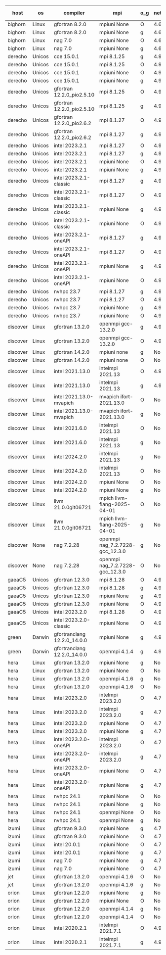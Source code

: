 

| host     | os       | compiler                              | mpi                      | o_g        | netcdf        | build       | u_pass          | u_fail          | s_pass            | s_fail            | e_pass             | e_fail             | nuopc_pass       | nuopc_fail       | artifacts link          |
|----------|----------|---------------------------------------|--------------------------|------------|---------------|-------------|-----------------|-----------------|-------------------|-------------------|--------------------|--------------------|------------------|------------------|-------------------------|
| bighorn | Linux | gfortran 8.2.0 | mpiuni None  | O | 4.6.1  | PASS | 12562 | 0 | 9 | 0 | 43 | 0 | None | None | <a href="https://github.com/esmf-org/esmf-test-artifacts/tree/012b3a68f0bf59fcf7cd857798316a6a420d06ea/develop/gfortran/8.2.0/O/mpiuni/None" target="_blank">012b3a6</a> | 
| bighorn | Linux | gfortran 8.2.0 | mpiuni None  | g | 4.6.1  | PASS | 12562 | 0 | 9 | 0 | 43 | 0 | None | None | <a href="https://github.com/esmf-org/esmf-test-artifacts/tree/04d8a0165e7e770a9a09024a50ef2ced7c9e9bde/develop/gfortran/8.2.0/g/mpiuni/None" target="_blank">04d8a01</a> | 
| bighorn | Linux | nag 7.0 | mpiuni None  | O | 4.6.1  | PASS | 12562 | 0 | 9 | 0 | 43 | 0 | None | None | <a href="https://github.com/esmf-org/esmf-test-artifacts/tree/05eed1f3e5d8c93430ea9ddf01552dc486f7fb3a/develop/nag/7.0/O/mpiuni/None" target="_blank">05eed1f</a> | 
| bighorn | Linux | nag 7.0 | mpiuni None  | g | 4.6.1  | PASS | 12562 | 0 | 9 | 0 | 43 | 0 | None | None | <a href="https://github.com/esmf-org/esmf-test-artifacts/tree/ff2f9acc7f68d36075737f59a1623f9c4167f3dc/develop/nag/7.0/g/mpiuni/None" target="_blank">ff2f9ac</a> | 
| derecho | Unicos | cce 15.0.1 | mpi 8.1.25  | g | 4.9.2  | PASS | 14033 | 200 | 51 | 0 | 81 | 0 | 57 | 0 | <a href="https://github.com/esmf-org/esmf-test-artifacts/tree/b1af112c21c96829132749fac143b1e4faf0bda4/develop/cce/15.0.1/g/mpi/8.1.25" target="_blank">b1af112</a> | 
| derecho | Unicos | cce 15.0.1 | mpi 8.1.25  | O | 4.9.2  | PASS | 14154 | 79 | 51 | 0 | 81 | 0 | 57 | 0 | <a href="https://github.com/esmf-org/esmf-test-artifacts/tree/bcde5044cb75991eca94cc8aa5dc8b2465976ac0/develop/cce/15.0.1/O/mpi/8.1.25" target="_blank">bcde504</a> | 
| derecho | Unicos | cce 15.0.1 | mpiuni None  | O | 4.9.2  | PASS | 12326 | 236 | 9 | 0 | 43 | 0 | None | None | <a href="https://github.com/esmf-org/esmf-test-artifacts/tree/fe65c4f988ab05da56270471e8767e4b5dd3446e/develop/cce/15.0.1/O/mpiuni/None" target="_blank">fe65c4f</a> | 
| derecho | Unicos | cce 15.0.1 | mpiuni None  | g | 4.9.2  | PASS | 12485 | 77 | 9 | 0 | 43 | 0 | None | None | <a href="https://github.com/esmf-org/esmf-test-artifacts/tree/d9264f934b173c875b1f106711b49d31605fe5ac/develop/cce/15.0.1/g/mpiuni/None" target="_blank">d9264f9</a> | 
| derecho | Unicos | gfortran 12.2.0_pio2.5.10 | mpi 8.1.25  | O | 4.9.2  | PASS | 14233 | 0 | 51 | 0 | 81 | 0 | 57 | 0 | <a href="https://github.com/esmf-org/esmf-test-artifacts/tree/91c32793e517658af0b119ea5d5748288fa435e3/develop/gfortran/12.2.0_pio2.5.10/O/mpi/8.1.25" target="_blank">91c3279</a> | 
| derecho | Unicos | gfortran 12.2.0_pio2.5.10 | mpi 8.1.25  | g | 4.9.2  | PASS | 14233 | 0 | 51 | 0 | 81 | 0 | 57 | 0 | <a href="https://github.com/esmf-org/esmf-test-artifacts/tree/495e44351dbd259a0903b29b037b337604b595a9/develop/gfortran/12.2.0_pio2.5.10/g/mpi/8.1.25" target="_blank">495e443</a> | 
| derecho | Unicos | gfortran 12.2.0_pio2.6.2 | mpi 8.1.27  | O | 4.9.2  | PASS | 14233 | 0 | 51 | 0 | 81 | 0 | 57 | 0 | <a href="https://github.com/esmf-org/esmf-test-artifacts/tree/dd1692e4a122972ac0fe4e878275b82baacb6d9e/develop/gfortran/12.2.0_pio2.6.2/O/mpi/8.1.27" target="_blank">dd1692e</a> | 
| derecho | Unicos | gfortran 12.2.0_pio2.6.2 | mpi 8.1.27  | g | 4.9.2  | PASS | 14233 | 0 | 51 | 0 | 81 | 0 | 57 | 0 | <a href="https://github.com/esmf-org/esmf-test-artifacts/tree/b8b1693571c1c6407490695eb0f8502b70e40ea2/develop/gfortran/12.2.0_pio2.6.2/g/mpi/8.1.27" target="_blank">b8b1693</a> | 
| derecho | Unicos | intel 2023.2.1 | mpi 8.1.27  | O | 4.9.2  | PASS | 14233 | 0 | 51 | 0 | 81 | 0 | 58 | 0 | <a href="https://github.com/esmf-org/esmf-test-artifacts/tree/a6e8a7ed0dd76ee626d09d497e80c692dacf20eb/develop/intel/2023.2.1/O/mpi/8.1.27" target="_blank">a6e8a7e</a> | 
| derecho | Unicos | intel 2023.2.1 | mpi 8.1.27  | g | 4.9.2  | PASS | 14233 | 0 | 51 | 0 | 81 | 0 | 58 | 0 | <a href="https://github.com/esmf-org/esmf-test-artifacts/tree/7923d98bc76e2021127ada3deec0c15af90fad8a/develop/intel/2023.2.1/g/mpi/8.1.27" target="_blank">7923d98</a> | 
| derecho | Unicos | intel 2023.2.1 | mpiuni None  | O | 4.9.2  | PASS | 12562 | 0 | 9 | 0 | 43 | 0 | None | None | <a href="https://github.com/esmf-org/esmf-test-artifacts/tree/7ad9212d6354617e0e4415e481d84371b0f3e20c/develop/intel/2023.2.1/O/mpiuni/None" target="_blank">7ad9212</a> | 
| derecho | Unicos | intel 2023.2.1 | mpiuni None  | g | 4.9.2  | PASS | 12562 | 0 | 9 | 0 | 43 | 0 | None | None | <a href="https://github.com/esmf-org/esmf-test-artifacts/tree/694ab7f1004ee609e7e252481a5c80dfe1559551/develop/intel/2023.2.1/g/mpiuni/None" target="_blank">694ab7f</a> | 
| derecho | Unicos | intel 2023.2.1-classic | mpi 8.1.27  | g | 4.9.2  | PASS | 14233 | 0 | 51 | 0 | 81 | 0 | 57 | 0 | <a href="https://github.com/esmf-org/esmf-test-artifacts/tree/c352cb7e8516f380575371d7c61709aaeaa5abfb/develop/intel/2023.2.1-classic/g/mpi/8.1.27" target="_blank">c352cb7</a> | 
| derecho | Unicos | intel 2023.2.1-classic | mpi 8.1.27  | O | 4.9.2  | PASS | 14233 | 0 | 51 | 0 | 81 | 0 | 57 | 0 | <a href="https://github.com/esmf-org/esmf-test-artifacts/tree/de8064c50c0756535f9c6ae66d266b48d692a4d7/develop/intel/2023.2.1-classic/O/mpi/8.1.27" target="_blank">de8064c</a> | 
| derecho | Unicos | intel 2023.2.1-classic | mpiuni None  | g | 4.9.2  | PASS | 12562 | 0 | 9 | 0 | 43 | 0 | None | None | <a href="https://github.com/esmf-org/esmf-test-artifacts/tree/f9ff40d034dbd0172f637ed6212a63bf71c89129/develop/intel/2023.2.1-classic/g/mpiuni/None" target="_blank">f9ff40d</a> | 
| derecho | Unicos | intel 2023.2.1-classic | mpiuni None  | O | 4.9.2  | PASS | 12562 | 0 | 9 | 0 | 43 | 0 | None | None | <a href="https://github.com/esmf-org/esmf-test-artifacts/tree/7ca2d95889914bfb136259b995ad7373f93a6fe9/develop/intel/2023.2.1-classic/O/mpiuni/None" target="_blank">7ca2d95</a> | 
| derecho | Unicos | intel 2023.2.1-oneAPI | mpi 8.1.27  | g | 4.9.2  | PASS | 14233 | 0 | 51 | 0 | 81 | 0 | 57 | 0 | <a href="https://github.com/esmf-org/esmf-test-artifacts/tree/eb02c4d555005be9cb417b80c745ba37bc4b013c/develop/intel/2023.2.1-oneAPI/g/mpi/8.1.27" target="_blank">eb02c4d</a> | 
| derecho | Unicos | intel 2023.2.1-oneAPI | mpi 8.1.27  | O | 4.9.2  | PASS | 14233 | 0 | 50 | 1 | 81 | 0 | 57 | 0 | <a href="https://github.com/esmf-org/esmf-test-artifacts/tree/1e81d256f93e8ea6da48cb382ad1439a4408dce9/develop/intel/2023.2.1-oneAPI/O/mpi/8.1.27" target="_blank">1e81d25</a> | 
| derecho | Unicos | intel 2023.2.1-oneAPI | mpiuni None  | g | 4.9.2  | PASS | 12562 | 0 | 9 | 0 | 43 | 0 | None | None | <a href="https://github.com/esmf-org/esmf-test-artifacts/tree/e0e3a50df336154a0628c4f6007662a95fff2af4/develop/intel/2023.2.1-oneAPI/g/mpiuni/None" target="_blank">e0e3a50</a> | 
| derecho | Unicos | intel 2023.2.1-oneAPI | mpiuni None  | O | 4.9.2  | PASS | 12562 | 0 | 9 | 0 | 43 | 0 | None | None | <a href="https://github.com/esmf-org/esmf-test-artifacts/tree/fb021fa6c186a67550eb013c469487ae4aa1b2ba/develop/intel/2023.2.1-oneAPI/O/mpiuni/None" target="_blank">fb021fa</a> | 
| derecho | Unicos | nvhpc 23.7 | mpi 8.1.27  | g | 4.9.2  | PASS | 14233 | 0 | 51 | 0 | 81 | 0 | 57 | 0 | <a href="https://github.com/esmf-org/esmf-test-artifacts/tree/36d1b3867101ac07352b67081837d4944b55b624/develop/nvhpc/23.7/g/mpi/8.1.27" target="_blank">36d1b38</a> | 
| derecho | Unicos | nvhpc 23.7 | mpi 8.1.27  | O | 4.9.2  | PASS | 14233 | 0 | 51 | 0 | 81 | 0 | 57 | 0 | <a href="https://github.com/esmf-org/esmf-test-artifacts/tree/58f6453bcf844e8b99103ae8d37ddb385171f110/develop/nvhpc/23.7/O/mpi/8.1.27" target="_blank">58f6453</a> | 
| derecho | Unicos | nvhpc 23.7 | mpiuni None  | g | 4.9.2  | PASS | 12562 | 0 | 9 | 0 | 43 | 0 | None | None | <a href="https://github.com/esmf-org/esmf-test-artifacts/tree/737aeb25fc6ee0272deb7738bb73e5e7240cfb6f/develop/nvhpc/23.7/g/mpiuni/None" target="_blank">737aeb2</a> | 
| derecho | Unicos | nvhpc 23.7 | mpiuni None  | O | 4.9.2  | PASS | 12562 | 0 | 9 | 0 | 43 | 0 | None | None | <a href="https://github.com/esmf-org/esmf-test-artifacts/tree/c672be29eb258b455842b90c6fa75e988f394665/develop/nvhpc/23.7/O/mpiuni/None" target="_blank">c672be2</a> | 
| discover | Linux | gfortran 13.2.0 | openmpi gcc-13.2.0  | g | 4.9.2  | PASS | 14233 | 0 | 51 | 0 | 81 | 0 | 57 | 0 | <a href="https://github.com/esmf-org/esmf-test-artifacts/tree/6cc5dcf25d39efba4dd155a7ab22cf2159b440fb/develop/gfortran/13.2.0/g/openmpi/gcc-13.2.0" target="_blank">6cc5dcf</a> | 
| discover | Linux | gfortran 13.2.0 | openmpi gcc-13.2.0  | O | 4.9.2  | PASS | 14233 | 0 | 51 | 0 | 81 | 0 | 57 | 0 | <a href="https://github.com/esmf-org/esmf-test-artifacts/tree/73f3891a28d9386b2073272eb3c53525d7cbaa70/develop/gfortran/13.2.0/O/openmpi/gcc-13.2.0" target="_blank">73f3891</a> | 
| discover | Linux | gfortran 14.2.0 | mpiuni none  | g | None  | PASS | 12562 | 0 | 9 | 0 | 43 | 0 | None | None | <a href="https://github.com/esmf-org/esmf-test-artifacts/tree/815da97a390b3a7dff1ff1672ab9dbe35fa97848/develop/gfortran/14.2.0/g/mpiuni/none" target="_blank">815da97</a> | 
| discover | Linux | gfortran 14.2.0 | mpiuni none  | O | None  | PASS | 12562 | 0 | 9 | 0 | 43 | 0 | None | None | <a href="https://github.com/esmf-org/esmf-test-artifacts/tree/bfa53b357a254a392402aa815e8c78a6364a8de6/develop/gfortran/14.2.0/O/mpiuni/none" target="_blank">bfa53b3</a> | 
| discover | Linux | intel 2021.13.0 | intelmpi 2021.13  | O | 4.9.2  | PASS | 14233 | 0 | 51 | 0 | 81 | 0 | 57 | 0 | <a href="https://github.com/esmf-org/esmf-test-artifacts/tree/f7abab0c0c7a6b36e2d49752c87ab5eb10cef47c/develop/intel/2021.13.0/O/intelmpi/2021.13" target="_blank">f7abab0</a> | 
| discover | Linux | intel 2021.13.0 | intelmpi 2021.13  | g | 4.9.2  | PASS | 14233 | 0 | 51 | 0 | 81 | 0 | 57 | 0 | <a href="https://github.com/esmf-org/esmf-test-artifacts/tree/5736a2893537b873218b062b016c2c83862cf2b5/develop/intel/2021.13.0/g/intelmpi/2021.13" target="_blank">5736a28</a> | 
| discover | Linux | intel 2021.13.0-mvapich | mvapich ifort-2021.13.0  | O | None  | PASS | 14233 | 0 | 51 | 0 | 81 | 0 | 57 | 0 | <a href="https://github.com/esmf-org/esmf-test-artifacts/tree/635595813505fb5c6095338e8ef41e55e54bbfb4/develop/intel/2021.13.0-mvapich/O/mvapich/ifort-2021.13.0" target="_blank">6355958</a> | 
| discover | Linux | intel 2021.13.0-mvapich | mvapich ifort-2021.13.0  | g | None  | PASS | 14233 | 0 | 51 | 0 | 81 | 0 | 57 | 0 | <a href="https://github.com/esmf-org/esmf-test-artifacts/tree/24bc08c59dd789dffb5d09fc31161ed1c05a665c/develop/intel/2021.13.0-mvapich/g/mvapich/ifort-2021.13.0" target="_blank">24bc08c</a> | 
| discover | Linux | intel 2021.6.0 | intelmpi 2021.13  | O | None  | PASS | 14233 | 0 | 51 | 0 | 81 | 0 | 57 | 0 | <a href="https://github.com/esmf-org/esmf-test-artifacts/tree/566224d3807e4341cf902603c65b7e9d2b7480dc/develop/intel/2021.6.0/O/intelmpi/2021.13" target="_blank">566224d</a> | 
| discover | Linux | intel 2021.6.0 | intelmpi 2021.13  | g | None  | PASS | 14233 | 0 | 51 | 0 | 81 | 0 | 57 | 0 | <a href="https://github.com/esmf-org/esmf-test-artifacts/tree/1f06e68be4ca92e8459ac4f1cdd3f853a8c46f8a/develop/intel/2021.6.0/g/intelmpi/2021.13" target="_blank">1f06e68</a> | 
| discover | Linux | intel 2024.2.0 | intelmpi 2021.13  | g | None  | PASS | 14232 | 1 | 51 | 0 | 81 | 0 | 57 | 0 | <a href="https://github.com/esmf-org/esmf-test-artifacts/tree/94aa37da4c06debf1e32320f852ec7823331472a/develop/intel/2024.2.0/g/intelmpi/2021.13" target="_blank">94aa37d</a> | 
| discover | Linux | intel 2024.2.0 | intelmpi 2021.13  | O | None  | PASS | 14233 | 0 | 51 | 0 | 81 | 0 | 57 | 0 | <a href="https://github.com/esmf-org/esmf-test-artifacts/tree/66e39a610b61e1c9ca30db4e2d5e96a5a83b0fe5/develop/intel/2024.2.0/O/intelmpi/2021.13" target="_blank">66e39a6</a> | 
| discover | Linux | intel 2024.2.0 | mpiuni None  | O | None  | PASS | 12562 | 0 | 9 | 0 | 43 | 0 | None | None | <a href="https://github.com/esmf-org/esmf-test-artifacts/tree/6332cddaded479f42275a767a948db148da11c7b/develop/intel/2024.2.0/O/mpiuni/None" target="_blank">6332cdd</a> | 
| discover | Linux | intel 2024.2.0 | mpiuni None  | g | None  | PASS | 12561 | 1 | 9 | 0 | 43 | 0 | None | None | <a href="https://github.com/esmf-org/esmf-test-artifacts/tree/46f965fbef67eac3c31792f2cd4bcbf6e4b0565d/develop/intel/2024.2.0/g/mpiuni/None" target="_blank">46f965f</a> | 
| discover | Linux | llvm 21.0.0git06721 | mpich llvm-flang-2025-04-01  | O | None  | PASS | 14215 | 18 | 18 | 33 | 76 | 5 | 0 | 57 | <a href="https://github.com/esmf-org/esmf-test-artifacts/tree/ba243ecc93f81c5b723775cc851ed937c1d1a3e4/develop/llvm/21.0.0git06721/O/mpich/llvm-flang-2025-04-01" target="_blank">ba243ec</a> | 
| discover | Linux | llvm 21.0.0git06721 | mpich llvm-flang-2025-04-01  | g | None  | PASS | 14215 | 18 | 18 | 33 | 76 | 5 | 0 | 57 | <a href="https://github.com/esmf-org/esmf-test-artifacts/tree/51a031827837ffb2f8b3119e942fb10bb5b1f420/develop/llvm/21.0.0git06721/g/mpich/llvm-flang-2025-04-01" target="_blank">51a0318</a> | 
| discover | None | nag 7.2.28 | openmpi nag_7.2.7228-gcc_12.3.0  | g | None  | FAIL | None | None | None | None | None | None | None | None | <a href="https://github.com/esmf-org/esmf-test-artifacts/tree/43c6f309912a5a65287064570d45139e061cc11b/develop/nag/7.2.28/g/openmpi/nag_7.2.7228-gcc_12.3.0" target="_blank">43c6f30</a> | 
| discover | None | nag 7.2.28 | openmpi nag_7.2.7228-gcc_12.3.0  | O | None  | FAIL | None | None | None | None | None | None | None | None | <a href="https://github.com/esmf-org/esmf-test-artifacts/tree/c96975c400eb263f12031f15e1f902e272b4ecf9/develop/nag/7.2.28/O/openmpi/nag_7.2.7228-gcc_12.3.0" target="_blank">c96975c</a> | 
| gaeaC5 | Unicos | gfortran 12.3.0 | mpi 8.1.28  | O | 4.9.0  | PASS | 14233 | 0 | 51 | 0 | 81 | 0 | 57 | 0 | <a href="https://github.com/esmf-org/esmf-test-artifacts/tree/4a70c3180c04c906540833107a1779557c7f928a/develop/gfortran/12.3.0/O/mpi/8.1.28" target="_blank">4a70c31</a> | 
| gaeaC5 | Unicos | gfortran 12.3.0 | mpi 8.1.28  | g | 4.9.0  | PASS | 14233 | 0 | 51 | 0 | 81 | 0 | 57 | 0 | <a href="https://github.com/esmf-org/esmf-test-artifacts/tree/260b70d721407e3710c90ddadd656102b97ce1d5/develop/gfortran/12.3.0/g/mpi/8.1.28" target="_blank">260b70d</a> | 
| gaeaC5 | Unicos | gfortran 12.3.0 | mpiuni None  | g | 4.9.0  | PASS | 12562 | 0 | 9 | 0 | 43 | 0 | None | None | <a href="https://github.com/esmf-org/esmf-test-artifacts/tree/1bf1ec5bd9a0da794cadd97b277656929299fd2c/develop/gfortran/12.3.0/g/mpiuni/None" target="_blank">1bf1ec5</a> | 
| gaeaC5 | Unicos | gfortran 12.3.0 | mpiuni None  | O | 4.9.0  | PASS | 12562 | 0 | 9 | 0 | 43 | 0 | None | None | <a href="https://github.com/esmf-org/esmf-test-artifacts/tree/23da1142797a613fe98f2ff8cbee9f625beadede/develop/gfortran/12.3.0/O/mpiuni/None" target="_blank">23da114</a> | 
| gaeaC5 | Unicos | intel 2023.2.0 | mpi 8.1.28  | O | 4.9.0  | FAIL | None | None | None | None | None | None | None | None | <a href="https://github.com/esmf-org/esmf-test-artifacts/tree/a73b8489b252a0c13726190c4fd93a50097a5b42/develop/intel/2023.2.0/O/mpi/8.1.28" target="_blank">a73b848</a> | 
| gaeaC5 | Unicos | intel 2023.2.0-classic | mpiuni None  | O | 4.9.0  | FAIL | None | None | None | None | None | None | None | None | <a href="https://github.com/esmf-org/esmf-test-artifacts/tree/5189280c26a496c0f44c531a1defe695a52a1a58/develop/intel/2023.2.0-classic/O/mpiuni/None" target="_blank">5189280</a> | 
| green | Darwin | gfortranclang 12.2.0_14.0.0 | mpiuni None  | g | 4.9.3  | PASS | None | None | None | None | None | None | None | None | <a href="https://github.com/esmf-org/esmf-test-artifacts/tree/42e525efe667354b609cb3c87553630a60d63406/develop/gfortranclang/12.2.0_14.0.0/g/mpiuni/None" target="_blank">42e525e</a> | 
| green | Darwin | gfortranclang 12.2.0_14.0.0 | openmpi 4.1.4  | g | 4.9.3  | PASS | 14233 | 0 | 51 | 0 | 81 | 0 | 58 | 0 | <a href="https://github.com/esmf-org/esmf-test-artifacts/tree/98682ae1ec5cddbf0b9af193dd617d35f1bf62e0/develop/gfortranclang/12.2.0_14.0.0/g/openmpi/4.1.4" target="_blank">98682ae</a> | 
| hera | Linux | gfortran 13.2.0 | mpiuni None  | g | None  | PASS | 12562 | 0 | 9 | 0 | 43 | 0 | None | None | <a href="https://github.com/esmf-org/esmf-test-artifacts/tree/27f714c695800071777d8d72efdf3671849e2427/develop/gfortran/13.2.0/g/mpiuni/None" target="_blank">27f714c</a> | 
| hera | Linux | gfortran 13.2.0 | mpiuni None  | O | None  | PASS | 12562 | 0 | 9 | 0 | 43 | 0 | None | None | <a href="https://github.com/esmf-org/esmf-test-artifacts/tree/207d0d80b551f99332554d97d7b48c217b559909/develop/gfortran/13.2.0/O/mpiuni/None" target="_blank">207d0d8</a> | 
| hera | Linux | gfortran 13.2.0 | openmpi 4.1.6  | g | None  | PASS | None | None | None | None | None | None | None | None | <a href="https://github.com/esmf-org/esmf-test-artifacts/tree/b55b823d584223a3d6c0cec95257293c74fde334/develop/gfortran/13.2.0/g/openmpi/4.1.6" target="_blank">b55b823</a> | 
| hera | Linux | gfortran 13.2.0 | openmpi 4.1.6  | O | None  | PASS | 14233 | 0 | 51 | 0 | 81 | 0 | 57 | 0 | <a href="https://github.com/esmf-org/esmf-test-artifacts/tree/1c3ff74a8fcdc4b2c12efbda122def5f8c1c86f3/develop/gfortran/13.2.0/O/openmpi/4.1.6" target="_blank">1c3ff74</a> | 
| hera | Linux | intel 2023.2.0 | intelmpi 2023.2.0  | O | 4.7.0  | PASS | 14233 | 0 | 51 | 0 | 81 | 0 | 57 | 0 | <a href="https://github.com/esmf-org/esmf-test-artifacts/tree/1092450bec38012888e0130b657d145253479912/develop/intel/2023.2.0/O/intelmpi/2023.2.0" target="_blank">1092450</a> | 
| hera | Linux | intel 2023.2.0 | intelmpi 2023.2.0  | g | 4.7.0  | PASS | None | None | None | None | None | None | None | None | <a href="https://github.com/esmf-org/esmf-test-artifacts/tree/c1ece6a1e12bf125ddf9939d1ee66b38f768514c/develop/intel/2023.2.0/g/intelmpi/2023.2.0" target="_blank">c1ece6a</a> | 
| hera | Linux | intel 2023.2.0 | mpiuni None  | O | 4.7.0  | PASS | 12562 | 0 | 9 | 0 | 43 | 0 | None | None | <a href="https://github.com/esmf-org/esmf-test-artifacts/tree/3bc7613c8ed5bb6a390c4abddcb78a4f7cf7a5bd/develop/intel/2023.2.0/O/mpiuni/None" target="_blank">3bc7613</a> | 
| hera | Linux | intel 2023.2.0 | mpiuni None  | g | 4.7.0  | PASS | 12562 | 0 | 9 | 0 | 43 | 0 | None | None | <a href="https://github.com/esmf-org/esmf-test-artifacts/tree/098d9a38428b7687bb26bf4be85655fc28c9826f/develop/intel/2023.2.0/g/mpiuni/None" target="_blank">098d9a3</a> | 
| hera | Linux | intel 2023.2.0-oneAPI | intelmpi 2023.2.0  | O | 4.7.0  | PASS | 14233 | 0 | 50 | 1 | 81 | 0 | 57 | 0 | <a href="https://github.com/esmf-org/esmf-test-artifacts/tree/dc0ba65a9e59cb9903ece610512b3898902ecc01/develop/intel/2023.2.0-oneAPI/O/intelmpi/2023.2.0" target="_blank">dc0ba65</a> | 
| hera | Linux | intel 2023.2.0-oneAPI | intelmpi 2023.2.0  | g | 4.7.0  | PASS | 14233 | 0 | 51 | 0 | 81 | 0 | 57 | 0 | <a href="https://github.com/esmf-org/esmf-test-artifacts/tree/7099fb6472e136a625893369a1019c44c493e7b5/develop/intel/2023.2.0-oneAPI/g/intelmpi/2023.2.0" target="_blank">7099fb6</a> | 
| hera | Linux | intel 2023.2.0-oneAPI | mpiuni None  | O | 4.7.0  | PASS | 12562 | 0 | 9 | 0 | 43 | 0 | None | None | <a href="https://github.com/esmf-org/esmf-test-artifacts/tree/6b222672d1a54fb2ebca244e7a4683d9eabe4293/develop/intel/2023.2.0-oneAPI/O/mpiuni/None" target="_blank">6b22267</a> | 
| hera | Linux | intel 2023.2.0-oneAPI | mpiuni None  | g | 4.7.0  | PASS | 12562 | 0 | 9 | 0 | 43 | 0 | None | None | <a href="https://github.com/esmf-org/esmf-test-artifacts/tree/3e4838d83649dff336c8c55e5849e74219bc2504/develop/intel/2023.2.0-oneAPI/g/mpiuni/None" target="_blank">3e4838d</a> | 
| hera | Linux | nvhpc 24.1 | mpiuni None  | O | None  | PASS | None | None | None | None | None | None | None | None | <a href="https://github.com/esmf-org/esmf-test-artifacts/tree/83dfe5c774d8f41279904a143a99c70eae8c8ee5/develop/nvhpc/24.1/O/mpiuni/None" target="_blank">83dfe5c</a> | 
| hera | Linux | nvhpc 24.1 | mpiuni None  | g | None  | PASS | 12562 | 0 | 9 | 0 | 43 | 0 | None | None | <a href="https://github.com/esmf-org/esmf-test-artifacts/tree/a4e90e70b8911b5f096e9fc916cc62c4fd6e426d/develop/nvhpc/24.1/g/mpiuni/None" target="_blank">a4e90e7</a> | 
| hera | Linux | nvhpc 24.1 | openmpi None  | O | None  | PASS | 14233 | 0 | 51 | 0 | 81 | 0 | 57 | 0 | <a href="https://github.com/esmf-org/esmf-test-artifacts/tree/bdd7132acc87ddf5e76df19e4668b85636039ee4/develop/nvhpc/24.1/O/openmpi/None" target="_blank">bdd7132</a> | 
| hera | Linux | nvhpc 24.1 | openmpi None  | g | None  | PASS | 14233 | 0 | 51 | 0 | 81 | 0 | 57 | 0 | <a href="https://github.com/esmf-org/esmf-test-artifacts/tree/59ef4c291aeedb046f192faef443904b58b04f70/develop/nvhpc/24.1/g/openmpi/None" target="_blank">59ef4c2</a> | 
| izumi | Linux | gfortran 9.3.0 | mpiuni None  | g | 4.7.4  | PASS | 12562 | 0 | 9 | 0 | 43 | 0 | None | None | <a href="https://github.com/esmf-org/esmf-test-artifacts/tree/ab2a2e4f21c30de281368c60e85fba5ac5fb2407/develop/gfortran/9.3.0/g/mpiuni/None" target="_blank">ab2a2e4</a> | 
| izumi | Linux | gfortran 9.3.0 | mpiuni None  | O | 4.7.4  | PASS | 12562 | 0 | 9 | 0 | 43 | 0 | None | None | <a href="https://github.com/esmf-org/esmf-test-artifacts/tree/1961f6d9b000051be9d4d14101a4f2abd2e97bbe/develop/gfortran/9.3.0/O/mpiuni/None" target="_blank">1961f6d</a> | 
| izumi | Linux | intel 20.0.1 | mpiuni None  | O | 4.7.4  | PASS | 12562 | 0 | 9 | 0 | 43 | 0 | None | None | <a href="https://github.com/esmf-org/esmf-test-artifacts/tree/b091e3f4c6cb6cbf49cd62068b7cd5fdd6ae56ee/develop/intel/20.0.1/O/mpiuni/None" target="_blank">b091e3f</a> | 
| izumi | Linux | intel 20.0.1 | mpiuni None  | g | 4.7.4  | PASS | 12562 | 0 | 9 | 0 | 43 | 0 | None | None | <a href="https://github.com/esmf-org/esmf-test-artifacts/tree/1b4254158d085b515b305eb34b2ef4eff476915a/develop/intel/20.0.1/g/mpiuni/None" target="_blank">1b42541</a> | 
| izumi | Linux | nag 7.0 | mpiuni None  | g | 4.7.4  | PASS | 12562 | 0 | 9 | 0 | 43 | 0 | None | None | <a href="https://github.com/esmf-org/esmf-test-artifacts/tree/21cf0f6d15e7762a1441df5b5ab73eea7346907e/develop/nag/7.0/g/mpiuni/None" target="_blank">21cf0f6</a> | 
| izumi | Linux | nag 7.0 | mpiuni None  | O | 4.7.4  | PASS | 12562 | 0 | 9 | 0 | 43 | 0 | None | None | <a href="https://github.com/esmf-org/esmf-test-artifacts/tree/b3250f6c026c11d778ba66290f1430fd83056898/develop/nag/7.0/O/mpiuni/None" target="_blank">b3250f6</a> | 
| jet | Linux | gfortran 13.2.0 | openmpi 4.1.6  | O | None  | PASS | 14233 | 0 | 51 | 0 | 81 | 0 | 57 | 0 | <a href="https://github.com/esmf-org/esmf-test-artifacts/tree/569eac8acdc5040a2c6ae12bcc72c9ef4dbb99f7/develop/gfortran/13.2.0/O/openmpi/4.1.6" target="_blank">569eac8</a> | 
| jet | Linux | gfortran 13.2.0 | openmpi 4.1.6  | g | None  | PASS | 14233 | 0 | 51 | 0 | 81 | 0 | 57 | 0 | <a href="https://github.com/esmf-org/esmf-test-artifacts/tree/2d03819752b994737897780119d0c9b9ef27def1/develop/gfortran/13.2.0/g/openmpi/4.1.6" target="_blank">2d03819</a> | 
| orion | Linux | gfortran 12.2.0 | mpiuni None  | g | None  | PASS | 12562 | 0 | 9 | 0 | 43 | 0 | None | None | <a href="https://github.com/esmf-org/esmf-test-artifacts/tree/3a1bd3b2541a08242734bf535825162179215531/develop/gfortran/12.2.0/g/mpiuni/None" target="_blank">3a1bd3b</a> | 
| orion | Linux | gfortran 12.2.0 | mpiuni None  | O | None  | PASS | 12562 | 0 | 9 | 0 | 43 | 0 | None | None | <a href="https://github.com/esmf-org/esmf-test-artifacts/tree/a41264416c87ae1525e9e60c3964928bf160f359/develop/gfortran/12.2.0/O/mpiuni/None" target="_blank">a412644</a> | 
| orion | Linux | gfortran 12.2.0 | openmpi 4.1.4  | g | None  | PASS | 14233 | 0 | 51 | 0 | 81 | 0 | 57 | 0 | <a href="https://github.com/esmf-org/esmf-test-artifacts/tree/0b826322bd8e253662421def4358b63859206d6f/develop/gfortran/12.2.0/g/openmpi/4.1.4" target="_blank">0b82632</a> | 
| orion | Linux | gfortran 12.2.0 | openmpi 4.1.4  | O | None  | PASS | 14233 | 0 | 51 | 0 | 81 | 0 | 57 | 0 | <a href="https://github.com/esmf-org/esmf-test-artifacts/tree/c17fcd603f02c021fe9a1fb614f5ced094326c44/develop/gfortran/12.2.0/O/openmpi/4.1.4" target="_blank">c17fcd6</a> | 
| orion | Linux | intel 2020.2.1 | intelmpi 2021.7.1  | O | 4.9.2  | PASS | 14233 | 0 | 51 | 0 | 81 | 0 | 57 | 0 | <a href="https://github.com/esmf-org/esmf-test-artifacts/tree/edac40d44d602148d18c11656d13ff114de15578/develop/intel/2020.2.1/O/intelmpi/2021.7.1" target="_blank">edac40d</a> | 
| orion | Linux | intel 2020.2.1 | intelmpi 2021.7.1  | g | 4.9.2  | PASS | 14233 | 0 | 51 | 0 | 81 | 0 | 57 | 0 | <a href="https://github.com/esmf-org/esmf-test-artifacts/tree/036b7608884bb24f4c9012835a3d278f9537f5fd/develop/intel/2020.2.1/g/intelmpi/2021.7.1" target="_blank">036b760</a> | 
